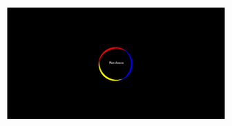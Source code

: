 

![image alt](https://github.com/GAMEEX10/Plate-Armour/blob/5aa54398d1af563cd5b6047f9cfce4c5afdc691b/index.html2.png)
